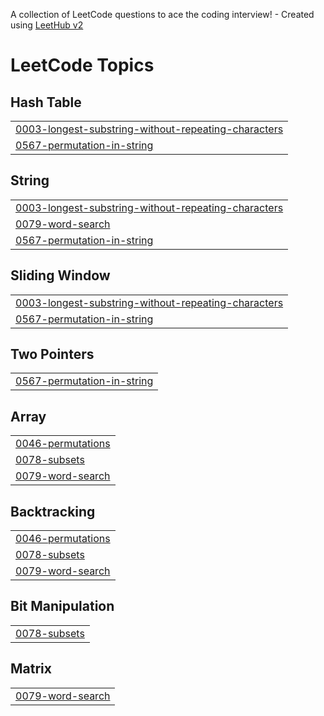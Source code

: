A collection of LeetCode questions to ace the coding interview! - Created using [LeetHub v2](https://github.com/arunbhardwaj/LeetHub-2.0)
<!---LeetCode Topics Start-->
# LeetCode Topics
## Hash Table
|  |
| ------- |
| [0003-longest-substring-without-repeating-characters](https://github.com/akhildhavil09/LEET/tree/master/0003-longest-substring-without-repeating-characters) |
| [0567-permutation-in-string](https://github.com/akhildhavil09/LEET/tree/master/0567-permutation-in-string) |
## String
|  |
| ------- |
| [0003-longest-substring-without-repeating-characters](https://github.com/akhildhavil09/LEET/tree/master/0003-longest-substring-without-repeating-characters) |
| [0079-word-search](https://github.com/akhildhavil09/LEET/tree/master/0079-word-search) |
| [0567-permutation-in-string](https://github.com/akhildhavil09/LEET/tree/master/0567-permutation-in-string) |
## Sliding Window
|  |
| ------- |
| [0003-longest-substring-without-repeating-characters](https://github.com/akhildhavil09/LEET/tree/master/0003-longest-substring-without-repeating-characters) |
| [0567-permutation-in-string](https://github.com/akhildhavil09/LEET/tree/master/0567-permutation-in-string) |
## Two Pointers
|  |
| ------- |
| [0567-permutation-in-string](https://github.com/akhildhavil09/LEET/tree/master/0567-permutation-in-string) |
## Array
|  |
| ------- |
| [0046-permutations](https://github.com/akhildhavil09/LEET/tree/master/0046-permutations) |
| [0078-subsets](https://github.com/akhildhavil09/LEET/tree/master/0078-subsets) |
| [0079-word-search](https://github.com/akhildhavil09/LEET/tree/master/0079-word-search) |
## Backtracking
|  |
| ------- |
| [0046-permutations](https://github.com/akhildhavil09/LEET/tree/master/0046-permutations) |
| [0078-subsets](https://github.com/akhildhavil09/LEET/tree/master/0078-subsets) |
| [0079-word-search](https://github.com/akhildhavil09/LEET/tree/master/0079-word-search) |
## Bit Manipulation
|  |
| ------- |
| [0078-subsets](https://github.com/akhildhavil09/LEET/tree/master/0078-subsets) |
## Matrix
|  |
| ------- |
| [0079-word-search](https://github.com/akhildhavil09/LEET/tree/master/0079-word-search) |
<!---LeetCode Topics End-->